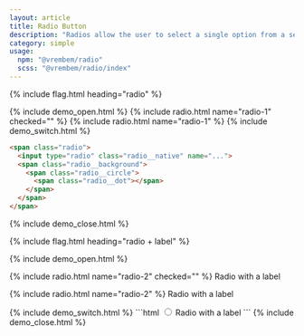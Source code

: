 ```yaml
---
layout: article
title: Radio Button
description: "Radios allow the user to select a single option from a set."
category: simple
usage:
  npm: "@vrembem/radio"
  scss: "@vrembem/radio/index"
---
```


{% include flag.html heading="radio" %}

{% include demo_open.html %}
  {% include radio.html name="radio-1" checked="" %}
  {% include radio.html name="radio-1" %}
{% include demo_switch.html %}
```html
<span class="radio">
  <input type="radio" class="radio__native" name="...">
  <span class="radio__background">
    <span class="radio__circle">
      <span class="radio__dot"></span>
    </span>
  </span>
</span>
```
{% include demo_close.html %}

{% include flag.html heading="radio + label" %}

{% include demo_open.html %}
<p>
  <label>
    {% include radio.html name="radio-2" checked="" %}
    Radio with a label
  </label>
</p>
<p>
  <label>
    {% include radio.html name="radio-2" %}
    Radio with a label
  </label>
</p>
{% include demo_switch.html %}
```html
<label>
  <span class="radio">
    <input type="radio" class="radio__native" name="...">
    <span class="radio__background">
      <span class="radio__circle">
        <span class="radio__dot"></span>
      </span>
    </span>
  </span>
  Radio with a label
</label>
```
{% include demo_close.html %}
